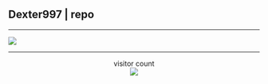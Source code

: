 ## Dexter997 | repo



---



<a href=#><img src="https://user-images.githubusercontent.com/2543511/81287318-dc926d80-9062-11ea-9f5a-0585ee67fe86.gif"></a>



---



<p align="center"> 
  visitor count<br>
  <img src="https://profile-counter.glitch.me/insolitum/count.svg" />
</p>
